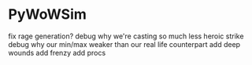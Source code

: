 # PyWoWSim

fix rage generation?
debug why we're casting so much less heroic strike
debug why our min/max weaker than our real life counterpart
add deep wounds
add frenzy
add procs